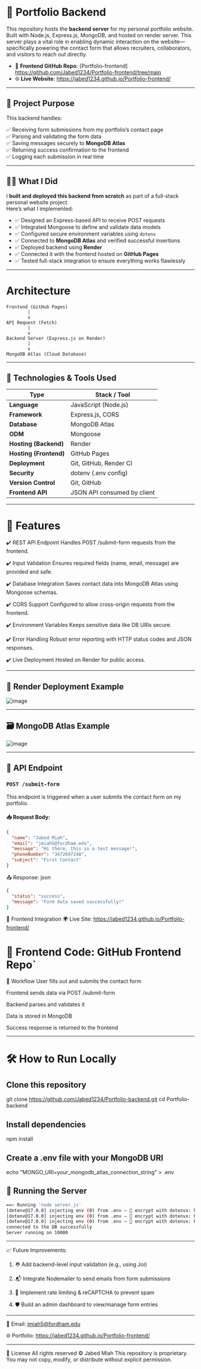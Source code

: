 # 💼 Portfolio Backend

This repository hosts the **backend server** for my personal portfolio website. Built with Node.js, Express.js, MongoDB, and hosted on render server. This server plays a vital role in enabling dynamic interaction on the website—specifically powering the contact form that allows recruiters, collaborators, and visitors to reach out directly.

- 🔗 **Frontend GitHub Repo**: {Portfolio-frontend] https://github.com/Jabed1234/Portfolio-frontend/tree/main 
- 🌐 **Live Website**: https://jabed1234.github.io/Portfolio-frontend/

---
## 🧠 Project Purpose

This backend handles:

✅ Receiving form submissions from my portfolio’s contact page  
✅ Parsing and validating the form data  
✅ Saving messages securely to **MongoDB Atlas**  
✅ Returning success confirmation to the frontend  
✅ Logging each submission in real time

---

## 👨‍💻 What I Did

I **built and deployed this backend from scratch** as part of a full-stack personal website project.  
Here’s what I implemented:

- ✅ Designed an Express-based API to receive POST requests
- ✅ Integrated Mongoose to define and validate data models
- ✅ Configured secure environment variables using `dotenv`
- ✅ Connected to **MongoDB Atlas** and verified successful insertions
- ✅ Deployed backend using **Render**
- ✅ Connected it with the frontend hosted on **GitHub Pages**
- ✅ Tested full-stack integration to ensure everything works flawlessly

---
# Architecture
```
Frontend (GitHub Pages)
        |
        v
API Request (Fetch)
        |
        v
Backend Server (Express.js on Render)
        |
        v
MongoDB Atlas (Cloud Database)
```
---

## 🧰 Technologies & Tools Used

| Type               | Stack / Tool                                |
|--------------------|---------------------------------------------|
| **Language**       | JavaScript (Node.js)                        |
| **Framework**      | Express.js, CORS                                  |
| **Database**       | MongoDB Atlas                               |
| **ODM**            | Mongoose                                    |
| **Hosting (Backend)** | Render                                  |
| **Hosting (Frontend)** | GitHub Pages                          |
| **Deployment**     | Git, GitHub, Render CI                      |
| **Security**       | dotenv (.env config)                        |
| **Version Control**| Git, GitHub                                 |
| **Frontend API**   | JSON API consumed by client                 |

---
# 🚀 Features
✔️ REST API Endpoint
Handles POST /submit-form requests from the frontend.

✔️ Input Validation
Ensures required fields (name, email, message) are provided and safe.

✔️ Database Integration
Saves contact data into MongoDB Atlas using Mongoose schemas.

✔️ CORS Support
Configured to allow cross-origin requests from the frontend.

✔️ Environment Variables
Keeps sensitive data like DB URIs secure.

✔️ Error Handling
Robust error reporting with HTTP status codes and JSON responses.

✔️ Live Deployment
Hosted on Render for public access.



---
## 📡 Render Deployment Example

![image](https://github.com/user-attachments/assets/bb958d4b-c6af-4463-bf10-3d7daeb154c2)

---

## 🗃️ MongoDB Atlas Example

![image](https://github.com/user-attachments/assets/845a1d35-ffa7-41b6-8fe1-7a17d379d6f3)


---

## 📡 API Endpoint

### `POST /submit-form`

This endpoint is triggered when a user submits the contact form on my portfolio.

#### 📥 Request Body:

```json
{
  "name": "Jabed Miah",
  "email": "jmiah5@fordham.edu",
  "message": "Hi there, this is a test message!",
  "phoneNumber": "3472697248",
  "subject": "First Contact"
}
```
📤 Response:
json
```json
{
  "status": "success",
  "message": "Form data saved successfully!"
}
```
🔗 Frontend Integration
🌍 Live Site: https://jabed1234.github.io/Portfolio-frontend/

# 💾 Frontend Code: GitHub Frontend Repo`

🔁 Workflow
User fills out and submits the contact form

Frontend sends data via POST /submit-form

Backend parses and validates it

Data is stored in MongoDB

Success response is returned to the frontend

---
# 🛠 How to Run Locally
## Clone this repository
git clone https://github.com/Jabed1234/Portfolio-backend.git
cd Portfolio-backend

## Install dependencies
npm install

## Create a .env file with your MongoDB URI
echo "MONGO_URI=your_mongodb_atlas_connection_string" > .env

## 🚀 Running the Server

```bash
==> Running 'node server.js'
[dotenv@17.0.0] injecting env (0) from .env – 🔐 encrypt with dotenvx: https://dotenvx.com
[dotenv@17.0.0] injecting env (0) from .env – 🔐 encrypt with dotenvx: https://dotenvx.com
[dotenv@17.0.0] injecting env (0) from .env – 🔐 encrypt with dotenvx: https://dotenvx.com
connected to the DB successfully
Server running on 10000
```
-------------------------------------------------------------------------------------------------------------------------------------------------
📈 Future Improvements:
1. ⛑️ Add backend-level input validation (e.g., using Joi)

2. 📬 Integrate Nodemailer to send emails from form submissions

3. 🔐 Implement rate limiting & reCAPTCHA to prevent spam

4. 🛡️ Build an admin dashboard to view/manage form entries

-------------------------------------------------------------------------------------------------------------------------------------------------

📧 Email: jmiah5@fordham.edu

🌐 Portfolio: https://jabed1234.github.io/Portfolio-frontend/

-------------------------------------------------------------------------------------------------------------------------------------------------

📄 License
All rights reserved © Jabed Miah
This repository is proprietary. You may not copy, modify, or distribute without explicit permission.


